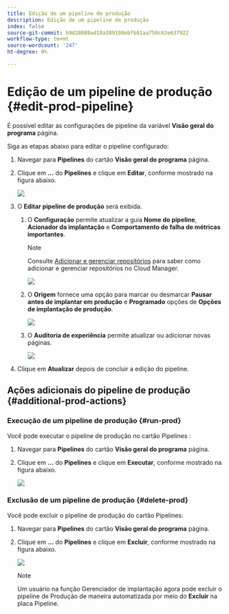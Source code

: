 ```yaml
---
title: Edição de um pipeline de produção
description: Edição de um pipeline de produção
index: false
source-git-commit: b9d28088ad18a389108ebfb81aa750c63e637922
workflow-type: tm+mt
source-wordcount: '247'
ht-degree: 0%

---
```



# Edição de um pipeline de produção {#edit-prod-pipeline}

É possível editar as configurações de pipeline da variável **Visão geral do programa** página.

Siga as etapas abaixo para editar o pipeline configurado:

1. Navegar para **Pipelines** do cartão **Visão geral do programa** página.

1. Clique em **...** do **Pipelines** e clique em **Editar**, conforme mostrado na figura abaixo.

   ![](/help/implementing/cloud-manager/assets/configure-pipeline/pipeline-edit1.png)

1. O **Editar pipeline de produção** será exibida.

   1. O **Configuração** permite atualizar a guia **Nome do pipeline**, **Acionador da implantação** e **Comportamento de falha de métricas importantes**.

      >[!NOTE]
      >Consulte [Adicionar e gerenciar repositórios](/help/implementing/cloud-manager/managing-code/cloud-manager-repositories.md) para saber como adicionar e gerenciar repositórios no Cloud Manager.

      ![](/help/implementing/cloud-manager/assets/configure-pipeline/pipeline-edit2.png)


   1. O **Origem** fornece uma opção para marcar ou desmarcar **Pausar antes de implantar em produção** e **Programado** opções de **Opções de implantação de produção**.

      ![](/help/implementing/cloud-manager/assets/configure-pipeline/prod-pipeline-editnotier.png)

   1. O **Auditoria de experiência** permite atualizar ou adicionar novas páginas.

      ![](/help/implementing/cloud-manager/assets/configure-pipeline/pipeline-edit4.png)

1. Clique em **Atualizar** depois de concluir a edição do pipeline.

## Ações adicionais do pipeline de produção {#additional-prod-actions}

### Execução de um pipeline de produção {#run-prod}

Você pode executar o pipeline de produção no cartão Pipelines :

1. Navegar para **Pipelines** do cartão **Visão geral do programa** página.

1. Clique em **...** do **Pipelines** e clique em **Executar**, conforme mostrado na figura abaixo.

   ![](/help/implementing/cloud-manager/assets/configure-pipeline/prod-run.png)

### Exclusão de um pipeline de produção {#delete-prod}

Você pode excluir o pipeline de produção do cartão Pipelines:

1. Navegar para **Pipelines** do cartão **Visão geral do programa** página.

1. Clique em **...** do **Pipelines** e clique em **Excluir**, conforme mostrado na figura abaixo.

   ![](/help/implementing/cloud-manager/assets/configure-pipeline/prod-delete.png)

   >[!NOTE]
   >Um usuário na função Gerenciador de implantação agora pode excluir o pipeline de Produção de maneira automatizada por meio do **Excluir** na placa Pipeline.